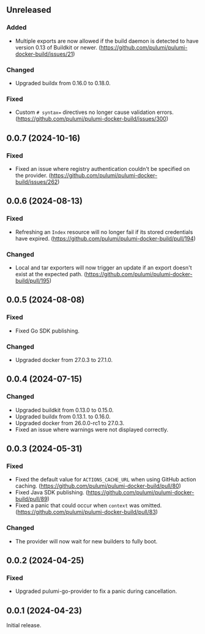 ## Unreleased

### Added

- Multiple exports are now allowed if the build daemon is detected to have
  version 0.13 of Buildkit or newer. (https://github.com/pulumi/pulumi-docker-build/issues/21)

### Changed

- Upgraded buildx from 0.16.0 to 0.18.0.

### Fixed

- Custom `# syntax=` directives no longer cause validation errors. (https://github.com/pulumi/pulumi-docker-build/issues/300)

## 0.0.7 (2024-10-16)

### Fixed

- Fixed an issue where registry authentication couldn't be specified on the
  provider. (https://github.com/pulumi/pulumi-docker-build/issues/262)

## 0.0.6 (2024-08-13)

### Fixed

- Refreshing an `Index` resource will no longer fail if its stored credentials
  have expired. (https://github.com/pulumi/pulumi-docker-build/pull/194)

### Changed

- Local and tar exporters will now trigger an update if an export doesn't exist
  at the expected path. (https://github.com/pulumi/pulumi-docker-build/pull/195)

## 0.0.5 (2024-08-08)

### Fixed

- Fixed Go SDK publishing.

### Changed

- Upgraded docker from 27.0.3 to 27.1.0.

## 0.0.4 (2024-07-15)

### Changed

- Upgraded buildkit from 0.13.0 to 0.15.0.
- Upgraded buildx from 0.13.1. to 0.16.0.
- Upgraded docker from 26.0.0-rc1 to 27.0.3.
- Fixed an issue where warnings were not displayed correctly.

## 0.0.3 (2024-05-31)

### Fixed

- Fixed the default value for `ACTIONS_CACHE_URL` when using GitHub action caching. (https://github.com/pulumi/pulumi-docker-build/pull/80)
- Fixed Java SDK publishing. (https://github.com/pulumi/pulumi-docker-build/pull/89)
- Fixed a panic that could occur when `context` was omitted. (https://github.com/pulumi/pulumi-docker-build/pull/83)

### Changed

- The provider will now wait for new builders to fully boot.

## 0.0.2 (2024-04-25)

### Fixed

- Upgraded pulumi-go-provider to fix a panic during cancellation.

## 0.0.1 (2024-04-23)

Initial release.
